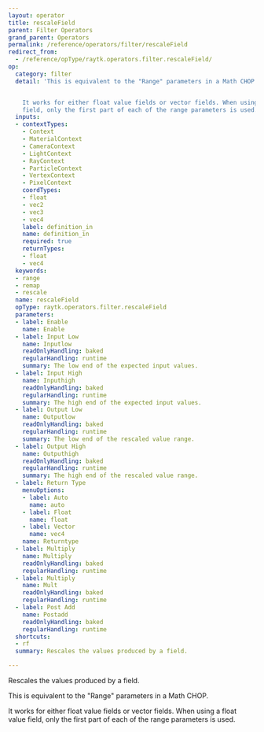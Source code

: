 ```yaml
---
layout: operator
title: rescaleField
parent: Filter Operators
grand_parent: Operators
permalink: /reference/operators/filter/rescaleField
redirect_from:
  - /reference/opType/raytk.operators.filter.rescaleField/
op:
  category: filter
  detail: 'This is equivalent to the "Range" parameters in a Math CHOP.


    It works for either float value fields or vector fields. When using a float value
    field, only the first part of each of the range parameters is used.'
  inputs:
  - contextTypes:
    - Context
    - MaterialContext
    - CameraContext
    - LightContext
    - RayContext
    - ParticleContext
    - VertexContext
    - PixelContext
    coordTypes:
    - float
    - vec2
    - vec3
    - vec4
    label: definition_in
    name: definition_in
    required: true
    returnTypes:
    - float
    - vec4
  keywords:
  - range
  - remap
  - rescale
  name: rescaleField
  opType: raytk.operators.filter.rescaleField
  parameters:
  - label: Enable
    name: Enable
  - label: Input Low
    name: Inputlow
    readOnlyHandling: baked
    regularHandling: runtime
    summary: The low end of the expected input values.
  - label: Input High
    name: Inputhigh
    readOnlyHandling: baked
    regularHandling: runtime
    summary: The high end of the expected input values.
  - label: Output Low
    name: Outputlow
    readOnlyHandling: baked
    regularHandling: runtime
    summary: The low end of the rescaled value range.
  - label: Output High
    name: Outputhigh
    readOnlyHandling: baked
    regularHandling: runtime
    summary: The high end of the rescaled value range.
  - label: Return Type
    menuOptions:
    - label: Auto
      name: auto
    - label: Float
      name: float
    - label: Vector
      name: vec4
    name: Returntype
  - label: Multiply
    name: Multiply
    readOnlyHandling: baked
    regularHandling: runtime
  - label: Multiply
    name: Mult
    readOnlyHandling: baked
    regularHandling: runtime
  - label: Post Add
    name: Postadd
    readOnlyHandling: baked
    regularHandling: runtime
  shortcuts:
  - rf
  summary: Rescales the values produced by a field.

---
```



Rescales the values produced by a field.

This is equivalent to the "Range" parameters in a Math CHOP.

It works for either float value fields or vector fields. When using a float value field, only the first part of each of the range parameters is used.